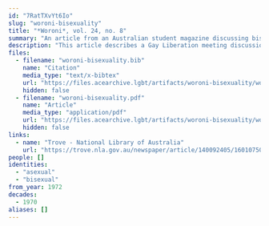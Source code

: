 ```yaml
---
id: "7RatTXvYt6Io"
slug: "woroni-bisexuality"
title: "*Woroni*, vol. 24, no. 8"
summary: "An article from an Australian student magazine discussing bisexuality and whether it could be better understood as a form of asexuality."
description: "This article describes a Gay Liberation meeting discussion about bisexuality, where one participant said, \"I've been listening to the discussion and am starting to wonder whether bisexuality is not essentially asexual. By that I mean that it is without predisposition on the basis of the sex of the other person… that the whole of the human race is available and, whatever the individual whom we light upon, sex will be the expression of the love.\""
files:
  - filename: "woroni-bisexuality.bib"
    name: "Citation"
    media_type: "text/x-bibtex"
    url: "https://files.acearchive.lgbt/artifacts/woroni-bisexuality/woroni-bisexuality.bib"
    hidden: false
  - filename: "woroni-bisexuality.pdf"
    name: "Article"
    media_type: "application/pdf"
    url: "https://files.acearchive.lgbt/artifacts/woroni-bisexuality/woroni-bisexuality.pdf"
    hidden: false
links:
  - name: "Trove - National Library of Australia"
    url: "https://trove.nla.gov.au/newspaper/article/140092405/16010750"
people: []
identities:
  - "asexual"
  - "bisexual"
from_year: 1972
decades:
  - 1970
aliases: []
---
```


